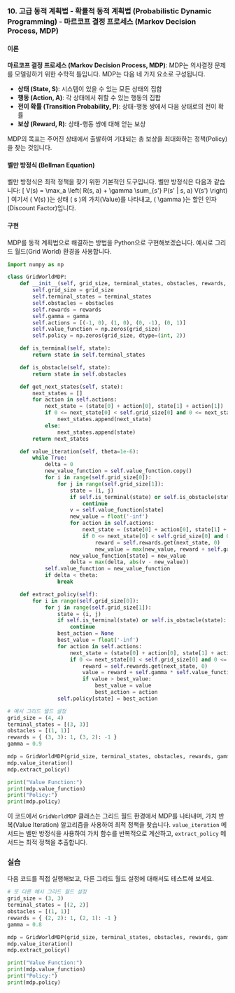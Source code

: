 ### 10. 고급 동적 계획법 - 확률적 동적 계획법 (Probabilistic Dynamic Programming) - 마르코프 결정 프로세스 (Markov Decision Process, MDP)

#### 이론
**마르코프 결정 프로세스 (Markov Decision Process, MDP)**: MDP는 의사결정 문제를 모델링하기 위한 수학적 틀입니다. MDP는 다음 네 가지 요소로 구성됩니다.
- **상태 (State, S)**: 시스템이 있을 수 있는 모든 상태의 집합
- **행동 (Action, A)**: 각 상태에서 취할 수 있는 행동의 집합
- **전이 확률 (Transition Probability, P)**: 상태-행동 쌍에서 다음 상태로의 전이 확률
- **보상 (Reward, R)**: 상태-행동 쌍에 대해 얻는 보상

MDP의 목표는 주어진 상태에서 출발하여 기대되는 총 보상을 최대화하는 정책(Policy)을 찾는 것입니다.

#### 벨만 방정식 (Bellman Equation)
벨만 방정식은 최적 정책을 찾기 위한 기본적인 도구입니다. 벨만 방정식은 다음과 같습니다:
\[ V(s) = \max_a \left( R(s, a) + \gamma \sum_{s'} P(s' | s, a) V(s') \right) \]
여기서 \( V(s) \)는 상태 \( s \)의 가치(Value)를 나타내고, \( \gamma \)는 할인 인자(Discount Factor)입니다.

#### 구현
MDP를 동적 계획법으로 해결하는 방법을 Python으로 구현해보겠습니다. 예시로 그리드 월드(Grid World) 환경을 사용합니다.

```python
import numpy as np

class GridWorldMDP:
    def __init__(self, grid_size, terminal_states, obstacles, rewards, gamma=0.9):
        self.grid_size = grid_size
        self.terminal_states = terminal_states
        self.obstacles = obstacles
        self.rewards = rewards
        self.gamma = gamma
        self.actions = [(-1, 0), (1, 0), (0, -1), (0, 1)]
        self.value_function = np.zeros(grid_size)
        self.policy = np.zeros(grid_size, dtype=(int, 2))

    def is_terminal(self, state):
        return state in self.terminal_states

    def is_obstacle(self, state):
        return state in self.obstacles

    def get_next_states(self, state):
        next_states = []
        for action in self.actions:
            next_state = (state[0] + action[0], state[1] + action[1])
            if 0 <= next_state[0] < self.grid_size[0] and 0 <= next_state[1] < self.grid_size[1] and not self.is_obstacle(next_state):
                next_states.append(next_state)
            else:
                next_states.append(state)
        return next_states

    def value_iteration(self, theta=1e-6):
        while True:
            delta = 0
            new_value_function = self.value_function.copy()
            for i in range(self.grid_size[0]):
                for j in range(self.grid_size[1]):
                    state = (i, j)
                    if self.is_terminal(state) or self.is_obstacle(state):
                        continue
                    v = self.value_function[state]
                    new_value = float('-inf')
                    for action in self.actions:
                        next_state = (state[0] + action[0], state[1] + action[1])
                        if 0 <= next_state[0] < self.grid_size[0] and 0 <= next_state[1] < self.grid_size[1] and not self.is_obstacle(next_state):
                            reward = self.rewards.get(next_state, 0)
                            new_value = max(new_value, reward + self.gamma * self.value_function[next_state])
                    new_value_function[state] = new_value
                    delta = max(delta, abs(v - new_value))
            self.value_function = new_value_function
            if delta < theta:
                break

    def extract_policy(self):
        for i in range(self.grid_size[0]):
            for j in range(self.grid_size[1]):
                state = (i, j)
                if self.is_terminal(state) or self.is_obstacle(state):
                    continue
                best_action = None
                best_value = float('-inf')
                for action in self.actions:
                    next_state = (state[0] + action[0], state[1] + action[1])
                    if 0 <= next_state[0] < self.grid_size[0] and 0 <= next_state[1] < self.grid_size[1] and not self.is_obstacle(next_state):
                        reward = self.rewards.get(next_state, 0)
                        value = reward + self.gamma * self.value_function[next_state]
                        if value > best_value:
                            best_value = value
                            best_action = action
                self.policy[state] = best_action

# 예시 그리드 월드 설정
grid_size = (4, 4)
terminal_states = [(3, 3)]
obstacles = [(1, 1)]
rewards = { (3, 3): 1, (3, 2): -1 }
gamma = 0.9

mdp = GridWorldMDP(grid_size, terminal_states, obstacles, rewards, gamma)
mdp.value_iteration()
mdp.extract_policy()

print("Value Function:")
print(mdp.value_function)
print("Policy:")
print(mdp.policy)
```

이 코드에서 `GridWorldMDP` 클래스는 그리드 월드 환경에서 MDP를 나타내며, 가치 반복(Value Iteration) 알고리즘을 사용하여 최적 정책을 찾습니다. `value_iteration` 메서드는 벨만 방정식을 사용하여 가치 함수를 반복적으로 계산하고, `extract_policy` 메서드는 최적 정책을 추출합니다.

### 실습
다음 코드를 직접 실행해보고, 다른 그리드 월드 설정에 대해서도 테스트해 보세요.

```python
# 또 다른 예시 그리드 월드 설정
grid_size = (3, 3)
terminal_states = [(2, 2)]
obstacles = [(1, 1)]
rewards = { (2, 2): 1, (2, 1): -1 }
gamma = 0.8

mdp = GridWorldMDP(grid_size, terminal_states, obstacles, rewards, gamma)
mdp.value_iteration()
mdp.extract_policy()

print("Value Function:")
print(mdp.value_function)
print("Policy:")
print(mdp.policy)
```
